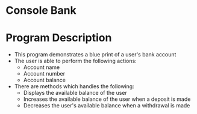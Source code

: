 # Console Bank
# Program Description
* This program demonstrates a blue print of a user's bank account
* The user is able to perform the following actions:
	- Account name
	- Account number
	- Account balance
* There are methods which handles the following:
	- Displays the available balance of the user
	- Increases the available balance of the user when a deposit is made
	- Decreases the user's available balance when a withdrawal is made
